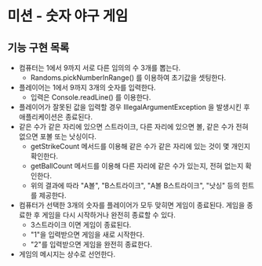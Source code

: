 # 미션 - 숫자 야구 게임

## 기능 구현 목록

- 컴퓨터는 1에서 9까지 서로 다른 임의의 수 3개를 뽑는다.
  - Randoms.pickNumberInRange() 를 이용하여 초기값을 셋팅한다.
- 플레이어는 1에서 9까지 3개의 숫자를 입력한다. 
  - 입력은 Console.readLine() 를 이용한다.
- 플레이어가 잘못된 값을 입력할 경우 IllegalArgumentException 을 발생시킨 후 애플리케이션은 종료된다.
- 같은 수가 같은 자리에 있으면 스트라이크, 다른 자리에 있으면 볼, 같은 수가 전혀 없으면 포볼 또는 낫싱이다.
  - getStrikeCount 메서드를 이용해 같은 수가 같은 자리에 있는 것이 몇 개인지 확인한다.
  - getBallCount 메서드를 이용해 다른 자리에 같은 수가 있는지, 전혀 없는지 확인한다.
  - 위의 결과에 따라  "A볼", "B스트라이크", "A볼 B스트라이크", "낫싱" 등의 힌트를 제공한다.
- 컴퓨터가 선택한 3개의 숫자를 플레이어가 모두 맞히면 게임이 종료된다. 게임을 종료한 후 게임을 다시 시작하거나 완전히 종료할 수 있다.
  - 3스트라이크 이면 게임이 종료된다.
  - "1"을 입력받으면 게임을 새로 시작한다.
  - "2"를 입력받으면 게임을 완전히 종료한다.
- 게임의 메시지는 상수로 선언한다.